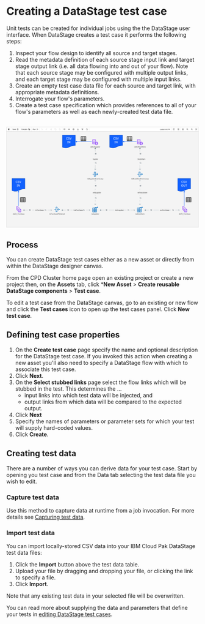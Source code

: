 # Creating a DataStage test case

Unit tests can be created for individual jobs using the the DataStage user interface.  When DataStage creates a test case it performs the following steps:

1. Inspect your flow design to identify all source and target stages.
1. Read the metadata definition of each source stage input link and target stage output link (i.e. all data flowing into and out of your flow).  Note that each source stage may be configured with multiple output links, and each target stage may be configured with multiple input links.
1. Create an empty test case data file for each source and target link, with appropriate metadata definitions.
1. Interrogate your flow's parameters.
1. Create a test case specification which provides references to all of your flow's parameters as well as each newly-created test data file.

&nbsp;
![screen capture](./images/ds-test-case-generate-csv.png "test screen capture")

## Process

You can create DataStage test cases either as a new asset or directly from within the DataStage designer canvas.

From the CPD Cluster home page open an existing project or create a new project then, on the **Assets** tab, click ***New Asset** > **Create reusable DataStage components** > **Test case**.

To edit a test case from the DataStage canvas, go to an existing or new flow and click the **Test cases** icon to open up the test cases panel. Click **New test case**.

## Defining test case properties

1. On the **Create test case** page specify the name and optional description for the DataStage test case.  If you invoked this action when creating a new asset you'll also need to specify a DataStage flow with which to associate this test case.
1. Click **Next**.
1. On the **Select stubbed links** page select the flow links which will be stubbed in the test. This determines the ...
    * input links into which test data will be injected, and
    * output links from which data will be compared to the expected output.
1. Click **Next**
1. Specify the names of parameters or parameter sets for which your test will supply hard-coded values.
1. Click **Create**.

## Creating test data

There are a number of ways you can derive data for your test case.  Start by opening you test case and from the Data tab selecting the test data file you wish to edit.

### Capture test data

Use this method to capture data at runtime from a job invocation.  For more details see [Capturing test data](capturing-test-data.md).

### Import test data

You can import locally-stored CSV data into your IBM Cloud Pak DataStage test data files:

1. Click the **Import** button above the test data table.
1. Upload your file by dragging and dropping your file, or clicking the link to specify a file.
1. Click **Import**.

Note that any existing test data in your selected file will be overwritten.

You can read more about supplying the data and parameters that define your tests in [editing DataStage test cases](editing-datastage-tests.md).

